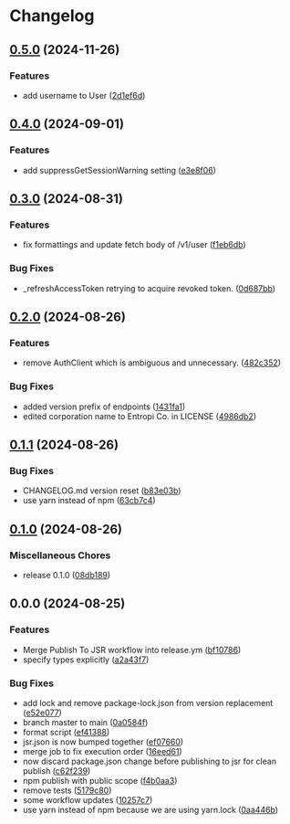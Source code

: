 # Changelog

## [0.5.0](https://github.com/entropi-co/surge-js/compare/v0.4.0...v0.5.0) (2024-11-26)


### Features

* add username to User ([2d1ef6d](https://github.com/entropi-co/surge-js/commit/2d1ef6d73a25442a971cb5e6e8e9ecacc4611e81))

## [0.4.0](https://github.com/entropi-co/surge-js/compare/v0.3.0...v0.4.0) (2024-09-01)


### Features

* add suppressGetSessionWarning setting ([e3e8f06](https://github.com/entropi-co/surge-js/commit/e3e8f0644f485a7b726d6c2a66a01e29a5ca4f3f))

## [0.3.0](https://github.com/entropi-co/surge-js/compare/v0.2.0...v0.3.0) (2024-08-31)


### Features

* fix formattings and update fetch body of /v1/user ([f1eb6db](https://github.com/entropi-co/surge-js/commit/f1eb6db566ccd31c7d92a24116fe3e0e0042ca53))


### Bug Fixes

* _refreshAccessToken retrying to acquire revoked token. ([0d687bb](https://github.com/entropi-co/surge-js/commit/0d687bbdd90017a349b6e656f60e357a889d88d2))

## [0.2.0](https://github.com/entropi-co/surge-js/compare/v0.1.1...v0.2.0) (2024-08-26)


### Features

* remove AuthClient which is ambiguous and unnecessary. ([482c352](https://github.com/entropi-co/surge-js/commit/482c3522cb4e645f5f07dafa171085c75bdb03ad))


### Bug Fixes

* added version prefix of endpoints ([1431fa1](https://github.com/entropi-co/surge-js/commit/1431fa1281d9159550593e2e864a37f6c016ad09))
* edited corporation name to Entropi Co. in LICENSE ([4986db2](https://github.com/entropi-co/surge-js/commit/4986db2438cc5943f8afca889addefa2cdd533fd))

## [0.1.1](https://github.com/entropi-co/surge-js/compare/v0.1.0...v0.1.1) (2024-08-26)


### Bug Fixes

* CHANGELOG.md version reset ([b83e03b](https://github.com/entropi-co/surge-js/commit/b83e03bf1451596efd4bff09d96ad4e251a55c43))
* use yarn instead of npm ([63cb7c4](https://github.com/entropi-co/surge-js/commit/63cb7c4096098414c5cf907ed637a5cd0c537178))

## [0.1.0](https://github.com/entropi-co/surge-js/compare/v1.0.0...v0.1.0) (2024-08-26)


### Miscellaneous Chores

* release 0.1.0 ([08db189](https://github.com/entropi-co/surge-js/commit/08db1897da3a96ef909e131968fc055cf095e878))

## 0.0.0 (2024-08-25)


### Features

* Merge Publish To JSR workflow into release.ym ([bf10786](https://github.com/entropi-co/surge-js/commit/bf107861aaf4cacdb80bbeef0ca2a773bc79a032))
* specify types explicitly ([a2a43f7](https://github.com/entropi-co/surge-js/commit/a2a43f74032dbb461887414dfae399428dffe8d8))


### Bug Fixes

* add lock and remove package-lock.json from version replacement ([e52e077](https://github.com/entropi-co/surge-js/commit/e52e077f31348e073faf1152b3adc7d7c0c9a515))
* branch master to main ([0a0584f](https://github.com/entropi-co/surge-js/commit/0a0584f61fd9fc7d714d0cd1b1c95935cdb6b8de))
* format script ([ef41388](https://github.com/entropi-co/surge-js/commit/ef4138814468d760f7611d3217cb0e01dbdb3474))
* jsr.json is now bumped together ([ef07660](https://github.com/entropi-co/surge-js/commit/ef07660c7c8065c5fc27975726e26f6e9c6cb307))
* merge job to fix execution order ([16eed61](https://github.com/entropi-co/surge-js/commit/16eed61d21812f5d59ac888a8973302f87e237aa))
* now discard package.json change before publishing to jsr for clean publish ([c62f239](https://github.com/entropi-co/surge-js/commit/c62f239cb06a118fafa36428b3c1ee9d784cbaf2))
* npm publish with public scope ([f4b0aa3](https://github.com/entropi-co/surge-js/commit/f4b0aa36f92a1ce1b19d64d8188756eeedf4a51e))
* remove tests ([5179c80](https://github.com/entropi-co/surge-js/commit/5179c806d08c912ad7a748acf02f41d03d0b5888))
* some workflow updates ([10257c7](https://github.com/entropi-co/surge-js/commit/10257c7a932e19ffcf3887dbd7e1d410c222efad))
* use yarn instead of npm because we are using yarn.lock ([0aa446b](https://github.com/entropi-co/surge-js/commit/0aa446bb39f2f5f9a89f91595aa8498aa3d86d99))
